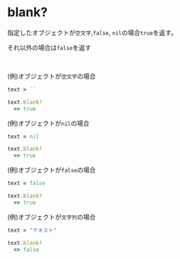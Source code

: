 # blank?
  
指定したオブジェクトが`空文字`,`false`, `nil`の場合`true`を返す。
  
それ以外の場合は`false`を返す
  
<br>

(例)オブジェクトが`空文字`の場合
```rb
text = ``

text.blank?
  => true
```
(例)オブジェクトが`nil`の場合
```rb
text = nil

text.blank?
  => true
```
(例)オブジェクトが`false`の場合
```rb
text = false

text.blank?
  => true
```
(例)オブジェクトが`文字列`の場合
```rb
text = "テキスト"

text.blank?
  => false
```

